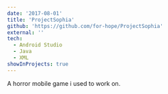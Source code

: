 ```yaml
---
date: '2017-08-01'
title: 'ProjectSophia'
github: 'https://github.com/for-hope/ProjectSophia'
external: ''
tech:
  - Android Studio
  - Java
  - XML
showInProjects: true
---
```


A horror mobile game i used to work on.
